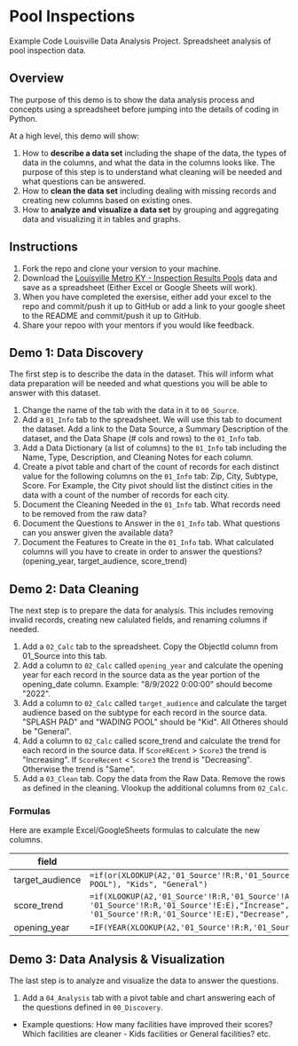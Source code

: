 # Pool Inspections
Example Code Louisville Data Analysis Project. Spreadsheet analysis of pool inspection data.

## Overview

The purpose of this demo is to show the data analysis process and concepts using a spreadsheet before jumping into the details of coding in Python. 

At a high level, this demo will show:
1. How to **describe a data set** including the shape of the data, the types of data in the columns, and what the data in the columns looks like. The purpose of this step is to understand what cleaning will be needed and what questions can be answered.
1. How to **clean the data set** including dealing with missing records and creating new columns based on existing ones.
1. How to **analyze and visualize a data set** by grouping and aggregating data and visualizing it in tables and graphs.  


## Instructions

1. Fork the repo and clone your version to your machine.
1. Download the [Louisville Metro KY - Inspection Results Pools](https://data.louisvilleky.gov/datasets/LOJIC::louisville-metro-ky-inspection-results-pools/about) data and save as a spreadsheet (Either Excel or Google Sheets will work).
1. When you have completed the exersise, either add your excel to the repo and commit/push it up to GitHub or add a link to your google sheet to the README and commit/push it up to GitHub.
1. Share your repoo with your mentors if you would like feedback.

## Demo 1: Data Discovery

The first step is to describe the data in the dataset. This will inform what data preparation will be needed and what questions you will be able to answer with this dataset.

1. Change the name of the tab with the data in it to `00_Source`.
1. Add a `01_Info` tab to the spreadsheet. We will use this tab to document the dataset. Add a link to the Data Source, a Summary Description of the dataset, and the Data Shape (# cols and rows) to the `01_Info` tab.
2. Add a Data Dictionary (a list of columns) to the `01_Info` tab including the Name, Type, Description, and Cleaning Notes for each column.
3. Create a pivot table and chart of the count of records for each distinct value for the following columns on the `01_Info` tab: Zip, City, Subtype, Score. For Example, the City pivot should list the distinct cities in the data with a count of the number of records for each city.
4. Document the Cleaning Needed in the `01_Info` tab. What records need to be removed from the raw data?
5. Document the Questions to Answer in the `01_Info` tab. What questions can you answer given the available data?
6. Document the Features to Create in the `01_Info` tab. What calculated columns will you have to create in order to answer the questions? (opening_year, target_audience, score_trend)

        
## Demo 2: Data Cleaning

The next step is to prepare the data for analysis. This includes removing invalid records, creating new calulated fields, and renaming columns if needed.

1. Add a `02_Calc` tab to the spreadsheet. Copy the ObjectId column from 01_Source into this tab.
2. Add a column to `02_Calc` called `opening_year` and calculate the opening year for each record in the source data as the year portion of the opening_date column. Example: "8/9/2022 0:00:00" should become "2022".
3. Add a column to `02_Calc` called `target_audience` and calculate the target audience based on the subtype for each record in the source data. "SPLASH PAD" and "WADING POOL" should be "Kid". All Otheres should be "General".
4. Add a column to `02_Calc` called score_trend and calculate the trend for each record in the source data. If `ScoreREcent` > `Score3` the trend is "Increasing". If `ScoreRecent` < `Score3` the trend is "Decreasing". Otherwise the trend is "Same".
5. Add a `03_Clean` tab. Copy the data from the Raw Data. Remove the rows as defined in the cleaning. Vlookup the additional columns from `02_Calc`.

### Formulas

Here are example Excel/GoogleSheets formulas to calculate the new columns.

| field | formula |
| -----  | ----- |
| target_audience | `=if(or(XLOOKUP(A2,'01_Source'!R:R,'01_Source'!K:K) = "SPLASH PAD",XLOOKUP(A2,'01_Source'!R:R,'01_Source'!K:K) = "WADING POOL"), "Kids", "General")` |
| score_trend | `=if(XLOOKUP(A2,'01_Source'!R:R,'01_Source'!A:A) > XLOOKUP(A2, '01_Source'!R:R,'01_Source'!E:E),"Increase",if(XLOOKUP(A2,'01_Source'!R:R,'01_Source'!A:A) < XLOOKUP(A2, '01_Source'!R:R,'01_Source'!E:E),"Decrease","Same"))` |
| opening_year | `=IF(YEAR(XLOOKUP(A2,'01_Source'!R:R,'01_Source'!Q:Q))=1899,"Unknown",YEAR(XLOOKUP(A2,'01_Source'!R:R,'01_Source'!Q:Q)))` |



## Demo 3: Data Analysis & Visualization

The last step is to analyze and visualize the data to answer the questions.

1. Add a `04_Analysis` tab with a pivot table and chart answering each of the questions defined in `00_Discovery`.
- Example questions: How many facilities have improved their scores? Which facilities are cleaner - Kids facilities or General facilities? etc.
